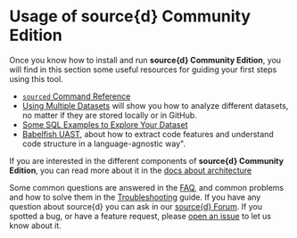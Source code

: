 # Usage of source{d} Community Edition

Once you know how to install and run **source{d} Community Edition**, you will find in this section some useful resources for guiding your first steps using this tool.

- [`sourced` Command Reference](./commands.md)
- [Using Multiple Datasets](./multiple-datasets.md) will show you how to analyze different datasets, no matter if they are stored locally or in GitHub.
- [Some SQL Examples to Explore Your Dataset](./examples.md)
- [Babelfish UAST](./bblfsh.md), about how to extract code features and understand code structure in a language-agnostic way".

If you are interested in the different components of **source{d} Community Edition**, you can read more about it in the [docs about architecture](../learn-more/architecture.md)

Some common questions are answered in the [FAQ](../learn-more/faq.md), and common problems and how to solve them in the  [Troubleshooting](../learn-more/troubleshooting.md) guide. If you have any question about source{d} you can ask in our [source{d} Forum](https://forum.sourced.tech). If you spotted a bug, or have a feature request, please [open an issue](https://github.com/src-d/sourced-ce/issues) to let us know about it.
